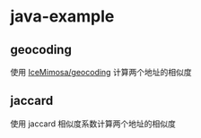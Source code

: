 # java-example

## geocoding

使用 [IceMimosa/geocoding](https://github.com/IceMimosa/geocoding) 计算两个地址的相似度

## jaccard

使用 jaccard 相似度系数计算两个地址的相似度